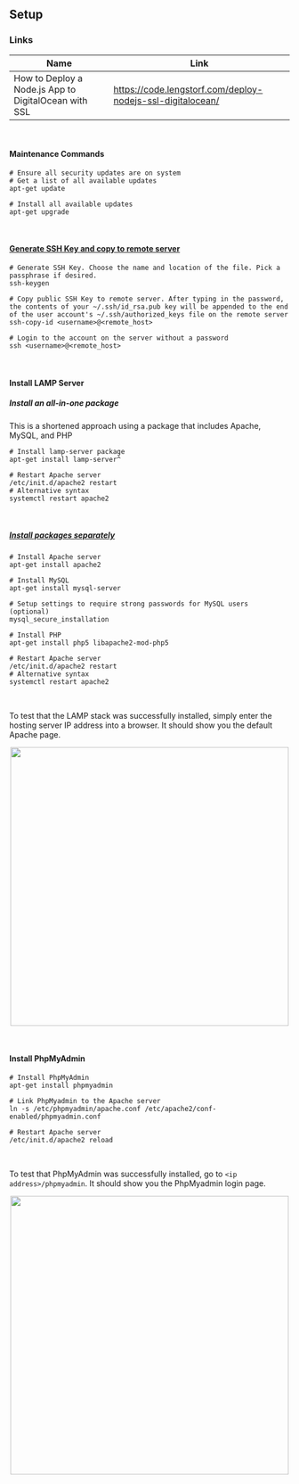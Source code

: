## Setup

### Links
| Name          | Link                                                            |
|---------------|-----------------------------------------------------------------|
| How to Deploy a Node.js App to DigitalOcean with SSL | https://code.lengstorf.com/deploy-nodejs-ssl-digitalocean/ |

<br>

#### Maintenance Commands
```shell
# Ensure all security updates are on system
# Get a list of all available updates
apt-get update

# Install all available updates
apt-get upgrade
```

<br>

#### [Generate SSH Key and copy to remote server](https://www.digitalocean.com/community/tutorials/ssh-essentials-working-with-ssh-servers-clients-and-keys)
```shell
# Generate SSH Key. Choose the name and location of the file. Pick a passphrase if desired.
ssh-keygen

# Copy public SSH Key to remote server. After typing in the password, the contents of your ~/.ssh/id_rsa.pub key will be appended to the end of the user account's ~/.ssh/authorized_keys file on the remote server
ssh-copy-id <username>@<remote_host>

# Login to the account on the server without a password
ssh <username>@<remote_host>
```

<br>

#### Install LAMP Server 

##### Install an all-in-one package
This is a shortened approach using a package that includes Apache, MySQL, and PHP
```shell
# Install lamp-server package
apt-get install lamp-server^

# Restart Apache server
/etc/init.d/apache2 restart
# Alternative syntax
systemctl restart apache2
```

<br>

##### [Install packages separately](https://howtoubuntu.org/how-to-install-lamp-on-ubuntu)
```shell
# Install Apache server
apt-get install apache2

# Install MySQL
apt-get install mysql-server

# Setup settings to require strong passwords for MySQL users (optional)
mysql_secure_installation

# Install PHP
apt-get install php5 libapache2-mod-php5

# Restart Apache server
/etc/init.d/apache2 restart
# Alternative syntax
systemctl restart apache2
```

<br> 

To test that the LAMP stack was successfully installed, simply enter the hosting server IP address into a browser. It should show you the default Apache page.
<p align="center"><img src="https://image.ibb.co/ch07Gx/Screen_Shot_2018_04_27_at_7_49_05_AM.png" width="500"></p>

<br> 

#### Install PhpMyAdmin
```shell
# Install PhpMyAdmin
apt-get install phpmyadmin

# Link PhpMyadmin to the Apache server
ln -s /etc/phpmyadmin/apache.conf /etc/apache2/conf-enabled/phpmyadmin.conf

# Restart Apache server
/etc/init.d/apache2 reload
```

<br> 

To test that PhpMyAdmin was successfully installed, go to `<ip address>/phpmyadmin`. It should show you the PhpMyadmin login page.
<p align="center"><img src="https://image.ibb.co/fms9UH/Screen_Shot_2018_04_27_at_8_11_55_AM.png" width="500"></p>

<br>
